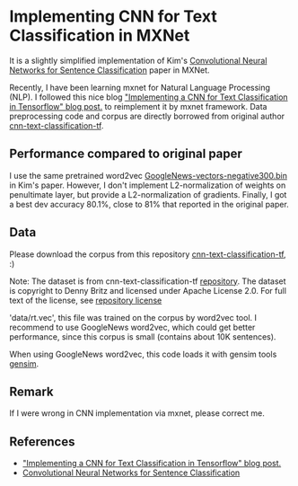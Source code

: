 <!--- Licensed to the Apache Software Foundation (ASF) under one -->
<!--- or more contributor license agreements.  See the NOTICE file -->
<!--- distributed with this work for additional information -->
<!--- regarding copyright ownership.  The ASF licenses this file -->
<!--- to you under the Apache License, Version 2.0 (the -->
<!--- "License"); you may not use this file except in compliance -->
<!--- with the License.  You may obtain a copy of the License at -->

<!---   http://www.apache.org/licenses/LICENSE-2.0 -->

<!--- Unless required by applicable law or agreed to in writing, -->
<!--- software distributed under the License is distributed on an -->
<!--- "AS IS" BASIS, WITHOUT WARRANTIES OR CONDITIONS OF ANY -->
<!--- KIND, either express or implied.  See the License for the -->
<!--- specific language governing permissions and limitations -->
<!--- under the License. -->

Implementing CNN for Text Classification in MXNet
============
It is a slightly simplified implementation of Kim's [Convolutional Neural Networks for Sentence Classification](http://arxiv.org/abs/1408.5882) paper in MXNet.

Recently, I have been learning mxnet for Natural Language Processing (NLP). I followed this nice blog ["Implementing a CNN for Text Classification in Tensorflow" blog post.](http://www.wildml.com/2015/12/implementing-a-cnn-for-text-classification-in-tensorflow/) to reimplement it by mxnet framework.
Data preprocessing code and corpus are directly borrowed from original author [cnn-text-classification-tf](https://github.com/dennybritz/cnn-text-classification-tf).

## Performance compared to original paper
I use the same pretrained word2vec [GoogleNews-vectors-negative300.bin](https://drive.google.com/file/d/0B7XkCwpI5KDYNlNUTTlSS21pQmM/edit?usp=sharing) in Kim's paper. However, I don't implement L2-normalization of weights on penultimate layer, but provide a L2-normalization of gradients.
Finally, I got a best dev accuracy 80.1%, close to 81% that reported in the original paper.

## Data
Please download the corpus from this repository [cnn-text-classification-tf](https://github.com/dennybritz/cnn-text-classification-tf), :)

Note: The dataset is from cnn-text-classification-tf [repository](https://github.com/dennybritz/cnn-text-classification-tf/tree/master/data/rt-polaritydata).
The dataset is copyright to Denny Britz and licensed under Apache License 2.0.
For full text of the license, see [repository license](https://github.com/dennybritz/cnn-text-classification-tf/blob/master/LICENSE)
    
'data/rt.vec', this file was trained on the corpus by word2vec tool. I recommend to use GoogleNews word2vec, which could get better performance, since
this corpus is small (contains about 10K sentences).

When using GoogleNews word2vec, this code loads it with gensim tools [gensim](https://github.com/piskvorky/gensim/tree/develop/gensim/models).

## Remark
If I were wrong in CNN implementation via mxnet, please correct me.

## References
- ["Implementing a CNN for Text Classification in Tensorflow" blog post.](http://www.wildml.com/2015/12/implementing-a-cnn-for-text-classification-in-tensorflow/)
- [Convolutional Neural Networks for Sentence Classification](http://arxiv.org/abs/1408.5882)

